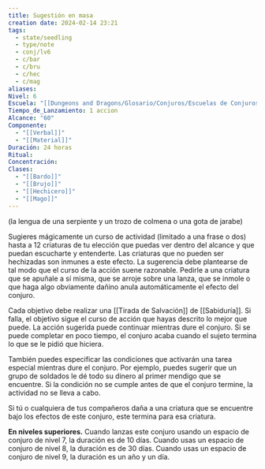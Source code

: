 ```yaml
---
title: Sugestión en masa
creation date: 2024-02-14 23:21
tags:
  - state/seedling
  - type/note
  - conj/lv6
  - c/bar
  - c/bru
  - c/hec
  - c/mag
aliases: 
Nivel: 6
Escuela: "[[Dungeons and Dragons/Glosario/Conjuros/Escuelas de Conjuros/Encantamiento]]"
Tiempo_de_Lanzamiento: 1 accion
Alcance: "60"
Componente:
  - "[[Verbal]]"
  - "[[Material]]"
Duración: 24 horas
Ritual: 
Concentración: 
Clases:
  - "[[Bardo]]"
  - "[[Brujo]]"
  - "[[Hechicero]]"
  - "[[Mago]]"
---
```

(la lengua de una serpiente y un trozo de colmena o una gota de jarabe)

Sugieres mágicamente un curso de actividad (limitado a una frase o dos) hasta a 12 criaturas de tu elección que puedas ver dentro del alcance y que puedan escucharte y entenderte. Las criaturas que no pueden ser hechizadas son inmunes a este efecto. La sugerencia debe plantearse de tal modo que el curso de la acción suene razonable. Pedirle a una criatura que se apuñale a sí misma, que se arroje sobre una lanza, que se inmole o que haga algo obviamente dañino anula automáticamente el efecto del conjuro.

Cada objetivo debe realizar una [[Tirada de Salvación]] de [[Sabiduría]]. Si falla, el objetivo sigue el curso de acción que hayas descrito lo mejor que puede. La acción sugerida puede continuar mientras dure el conjuro. Si se puede completar en poco tiempo, el conjuro acaba cuando el sujeto termina lo que se le pidió que hiciera.

También puedes especificar las condiciones que activarán una tarea especial mientras dure el conjuro. Por ejemplo, puedes sugerir que un grupo de soldados le dé todo su dinero al primer mendigo que se encuentre. Si la condición no se cumple antes de que el conjuro termine, la actividad no se lleva a cabo.

Si tú o cualquiera de tus compañeros daña a una criatura que se encuentre bajo los efectos de este conjuro, este termina para esa criatura.

**En niveles superiores.** Cuando lanzas este conjuro usando un espacio de conjuro de nivel 7, la duración es de 10 días. Cuando usas un espacio de conjuro de nivel 8, la duración es de 30 días. Cuando usas un espacio de conjuro de nivel 9, la duración es un año y un día.
